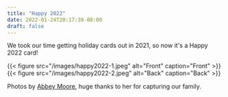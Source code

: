 ```yaml
---
title: "Happy 2022"
date: 2022-01-24T20:17:39-08:00
draft: false
---
```


We took our time getting holiday cards out in 2021, so now it's a Happy 2022 card!

{{< figure src="/images/happy2022-1.jpeg" alt="Front" caption="Front" >}}
{{< figure src="/images/happy2022-2.jpeg" alt="Back" caption="Back" >}}

Photos by [Abbey Moore](https://www.abbeymoore.net/), huge thanks to her for capturing our family.
